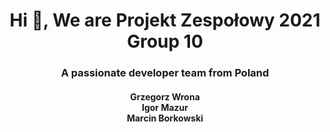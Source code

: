<h1 align="center">Hi 👋, We are Projekt Zespołowy 2021 Group 10</h1>
<h3 align="center">A passionate developer team from Poland</h3>
<h4 align="center">Grzegorz Wrona<br>Igor Mazur<br>Marcin Borkowski</h4>